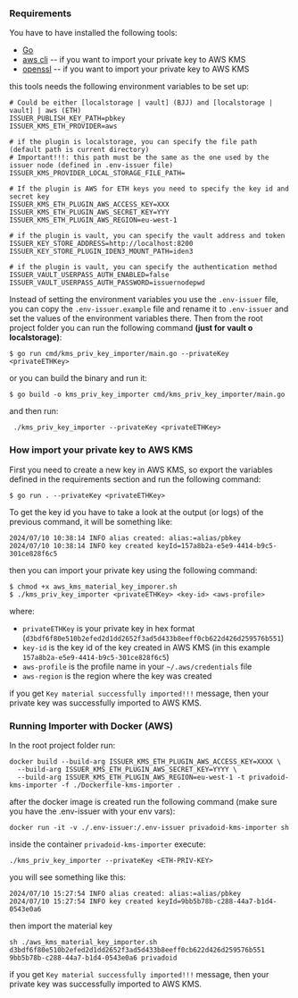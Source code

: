 ### Requirements
You have to have installed the following tools:
- [Go](https://golang.org/doc/install)
- [aws cli](https://docs.aws.amazon.com/cli/latest/userguide/install-cliv2.html) -- if you want to import your private key to AWS KMS
- [openssl](https://www.openssl.org/) -- if you want to import your private key to AWS KMS

this tools needs the following environment variables to be set up:
```
# Could be either [localstorage | vault] (BJJ) and [localstorage | vault] | aws (ETH)
ISSUER_PUBLISH_KEY_PATH=pbkey
ISSUER_KMS_ETH_PROVIDER=aws

# if the plugin is localstorage, you can specify the file path (default path is current directory)
# Important!!!: this path must be the same as the one used by the issuer node (defined in .env-issuer file)
ISSUER_KMS_PROVIDER_LOCAL_STORAGE_FILE_PATH=

# If the plugin is AWS for ETH keys you need to specify the key id and secret key
ISSUER_KMS_ETH_PLUGIN_AWS_ACCESS_KEY=XXX
ISSUER_KMS_ETH_PLUGIN_AWS_SECRET_KEY=YYY
ISSUER_KMS_ETH_PLUGIN_AWS_REGION=eu-west-1

# if the plugin is vault, you can specify the vault address and token
ISSUER_KEY_STORE_ADDRESS=http://localhost:8200
ISSUER_KEY_STORE_PLUGIN_IDEN3_MOUNT_PATH=iden3

# if the plugin is vault, you can specify the authentication method
ISSUER_VAULT_USERPASS_AUTH_ENABLED=false
ISSUER_VAULT_USERPASS_AUTH_PASSWORD=issuernodepwd
```

Instead of setting the environment variables you use the `.env-issuer` file, you can copy the `.env-issuer.example` 
file and rename it to `.env-issuer` and set the values of the environment variables there.
Then from the root project folder you can run the following command **(just for vault o localstorage)**:

```shell
$ go run cmd/kms_priv_key_importer/main.go --privateKey <privateETHKey>
````
or you can build the binary and run it:

```shell
$ go build -o kms_priv_key_importer cmd/kms_priv_key_importer/main.go
```

and then run:

```shell
 ./kms_priv_key_importer --privateKey <privateETHKey>
```


### How import your private key to AWS KMS

First you need to create a new key in AWS KMS, so export the variables defined in the requirements section and run the following command:

```shell
$ go run . --privateKey <privateETHKey>
```
To get the key id you have to take a look at the output (or logs) of the previous command, it will be something like:

```logs
2024/07/10 10:38:14 INFO alias created: alias:=alias/pbkey
2024/07/10 10:38:14 INFO key created keyId=157a8b2a-e5e9-4414-b9c5-301ce828f6c5
```

then you can import your private key using the following command:

```shell
$ chmod +x aws_kms_material_key_imporer.sh
$ ./kms_priv_key_importer <privateETHKey> <key-id> <aws-profile>
```

where:
* `privateETHKey` is your private key in hex format (`d3bdf6f80e510b2efed2d1dd2652f3ad5d433b8eeff0cb622d426d259576b551`)
* `key-id` is the key id of the key created in AWS KMS (in this example `157a8b2a-e5e9-4414-b9c5-301ce828f6c5`)
* `aws-profile` is the profile name in your `~/.aws/credentials` file
* `aws-region` is the region where the key was created

if you get `Key material successfully imported!!!` message, then your private key was successfully imported to AWS KMS.

### Running Importer with Docker (AWS)
In the root project folder run:

```shell
docker build --build-arg ISSUER_KMS_ETH_PLUGIN_AWS_ACCESS_KEY=XXXX \
  --build-arg ISSUER_KMS_ETH_PLUGIN_AWS_SECRET_KEY=YYYY \
  --build-arg ISSUER_KMS_ETH_PLUGIN_AWS_REGION=eu-west-1 -t privadoid-kms-importer -f ./Dockerfile-kms-importer .
```

after the docker image is created run the following command (make sure you have the .env-issuer with your env vars):

```shell
docker run -it -v ./.env-issuer:/.env-issuer privadoid-kms-importer sh
```

inside the container `privadoid-kms-importer` execute:

```
./kms_priv_key_importer --privateKey <ETH-PRIV-KEY>
```

you will see something like this:

```shell
2024/07/10 15:27:54 INFO alias created: alias:=alias/pbkey
2024/07/10 15:27:54 INFO key created keyId=9bb5b78b-c288-44a7-b1d4-0543e0a6
```

then import the material key

```shell
sh ./aws_kms_material_key_importer.sh d3bdf6f80e510b2efed2d1dd2652f3ad5d433b8eeff0cb622d426d259576b551 9bb5b78b-c288-44a7-b1d4-0543e0a6 privadoid
```
if you get `Key material successfully imported!!!` message, then your private key was successfully imported to AWS KMS.
